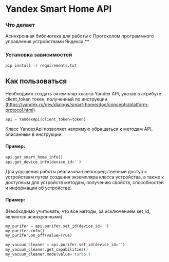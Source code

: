# Yandex Smart Home API
### Что делает

Асинхронная библиотека для работы с Протоколом программного управления устройствами Яндекса.**

### Установка зависимостей
```
pip install -r requirements.txt
```

## Как пользоваться

Необходимо создать экземпляр класса Yandex API, указав в атрибуте client_token токен, полученный по инструкции (https://yandex.ru/dev/dialogs/smart-home/doc/concepts/platform-protocol.html)

```python
api = YandexApi(client_token=token)
```

Класс YandexApi позволяет напрямую обращаться к методам API, описанным в инструкции.

#### Пример:
```python
api.get_smart_home_info()
api.get_device_info(device_id='')
```

Для упрjщения работы реализован непосредственный доступ к устройствам путем создания 
экземпляра класса устройства, а также к доступным для устройств методам,
получению свойств, способностей и информации об устройстве.

#### Пример:
(Необходимо учитывать, что все методы, за исключением set_id, являются асинхронными)
```python
my_purifer = api.purifer.set_id(device_id='')
my_purifer.info()
my_purifer.on_off(value=True)

my_vacuum_cleaner = api.purifer.set_id(device_id='')
my_vacuum_cleaner.get_capabilities()
my_vacuum_cleaner.mode(value='turbo')

```
